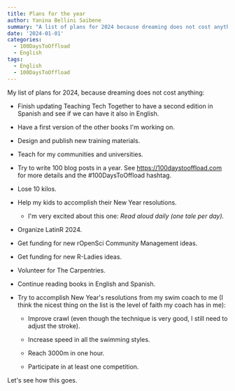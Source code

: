 ```yaml
---
title: Plans for the year
author: Yanina Bellini Saibene
summary: "A list of plans for 2024 because dreaming does not cost anything."
date: '2024-01-01'
categories:
  - 100DaysToOffload
  - English
tags:
  - English
  - 100DaysToOffload
---
```



My list of plans for 2024, because dreaming does not cost anything:

* Finish updating Teaching Tech Together to have a second edition in Spanish and see if we can have it also in English.

* Have a first version of the other books I'm working on.

* Design and publish new training materials. 

* Teach for my communities and universities.

* Try to write 100 blog posts in a year. See https://100daystooffload.com for more details and the #100DaysToOffload hashtag.

* Lose 10 kilos.

* Help my kids to accomplish their New Year resolutions.

  - I'm very excited about this one: _Read aloud daily (one tale per day)._

* Organize LatinR 2024.

* Get funding for new rOpenSci Community Management ideas.

* Get funding for new R-Ladies ideas.

* Volunteer for The Carpentries. 

* Continue reading books in English and Spanish. 

* Try to accomplish New Year's resolutions from my swim coach to me (I think the nicest thing on the list is the level of faith my coach has in me):

    - Improve crawl (even though the technique is very good, I still need to adjust the stroke).

    - Increase speed in all the swimming styles.

    - Reach 3000m in one hour.

    - Participate in at least one competition.
    
Let's see how this goes. 
